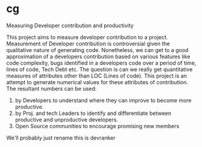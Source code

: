 # cg
Measuring Developer contribution and productivity

This project aims to measure developer contribution to a project. Measurement of Developer contribution is controversial given the qualitative nature of generating code. Nonetheless, we can get to a good approximation of a developers contribution based on various features like code complexity, bugs identified in a developers code over a period of time, lines of code, Tech Debt etc. The question is can we really get quantitative measures of attributes other than LOC (Lines of code). This project is an attempt to generate numerical values for these attributes of contribution. The resultant numbers can be used:
1. by Developers to understand where they can improve to become more productive.
2. by Proj. and tech Leaders to identify and differentiate between productive and unproductive developers.
3. Open Source communities to encourage promising new members

We'll probably just rename this is devranker
